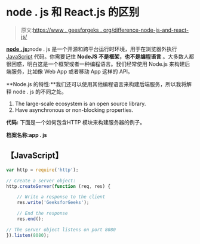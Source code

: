 # node . js 和 React.js 的区别

> 原文:[https://www . geesforgeks . org/difference-node-js-and-react-js/](https://www.geeksforgeeks.org/difference-between-node-js-and-react-js/)

[**node . js:**](https://www.geeksforgeeks.org/nodejs-tutorials/)node . js 是一个开源和跨平台运行时环境，用于在浏览器外执行 [JavaScript](https://www.geeksforgeeks.org/JavaScript-tutorial/) 代码。你需要记住 **NodeJS 不是框架，也不是编程语言** 。大多数人都很困惑，明白这是一个框架或者一种编程语言。我们经常使用 Node.js 来构建后端服务，比如像 Web App 或者移动 App 这样的 API。

**Node.js 的特性:**我们还可以使用其他编程语言来构建后端服务，所以我将解释 node . js 的不同之处。

1.  The large-scale ecosystem is an open source library.
2.  Have asynchronous or non-blocking properties.

**代码:** 下面是一个如何包含HTTP 模块来构建服务器的例子。

**档案名称:app . js**

## 【JavaScript】

```jsx
var http = require('http');

// Create a server object:
http.createServer(function (req, res) {

    // Write a response to the client
    res.write('GeeksforGeeks');

    // End the response
    res.end();

// The server object listens on port 8080
}).listen(8080);
```